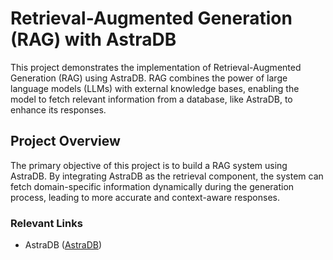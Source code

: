 # Retrieval-Augmented Generation (RAG) with AstraDB

This project demonstrates the implementation of Retrieval-Augmented Generation (RAG) using AstraDB. RAG combines the power of large language models (LLMs) with external knowledge bases, enabling the model to fetch relevant information from a database, like AstraDB, to enhance its responses.

## Project Overview

The primary objective of this project is to build a RAG system using AstraDB. By integrating AstraDB as the retrieval component, the system can fetch domain-specific information dynamically during the generation process, leading to more accurate and context-aware responses.

### Relevant Links

- AstraDB ([AstraDB](https://astra.datastax.com))

